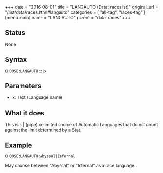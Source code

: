 +++
date = "2016-08-01"
title = "LANGAUTO (Data: races.lst)"
original_url = "/list/data/races.html#langauto"
categories = [ "all-tag", "races-tag" ]
[menu.main]
    name = "LANGAUTO"
    parent = "data_races"
+++

## Status

None

## Syntax

`CHOOSE:LANGAUTO:x|x`

## Parameters

-   x: Text (Language name)



What it does
------------

This is a | (pipe) delimited choice of Automatic Languages that do not
count against the limit determined by a Stat.

Example
-------

`CHOOSE:LANGAUTO:Abyssal|Infernal`

May choose between "Abyssal" or "Infernal" as a race language.

